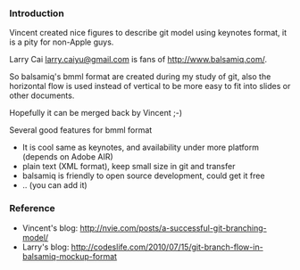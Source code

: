 ### Introduction
Vincent created nice figures to describe git model using keynotes format, it is a pity for non-Apple guys.

Larry Cai <larry.caiyu@gmail.com> is fans of <http://www.balsamiq.com/>.

So balsamiq's bmml format are created during my study of git, also the horizontal flow is used instead of vertical to be more easy to fit into slides or other documents.

Hopefully it can be merged back by Vincent ;-)

Several good features for bmml format

* It is cool same as keynotes, and availability under more platform (depends on Adobe AIR)
* plain text (XML format), keep small size in git and transfer
* balsamiq is friendly to open source development, could get it free
* .. (you can add it)

### Reference
* Vincent's blog: <http://nvie.com/posts/a-successful-git-branching-model/>
* Larry's blog: <http://codeslife.com/2010/07/15/git-branch-flow-in-balsamiq-mockup-format>
